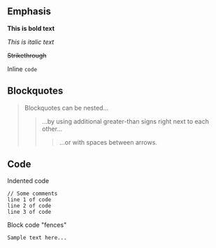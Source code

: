 ## Emphasis

**This is bold text**

*This is italic text*

~~Strikethrough~~

Inline `code`

## Blockquotes

> Blockquotes can be nested...
>> ...by using additional greater-than signs right next to each other...
> > > ...or with spaces between arrows.

## Code

Indented code

    // Some comments
    line 1 of code
    line 2 of code
    line 3 of code

Block code "fences"

```
Sample text here...
```